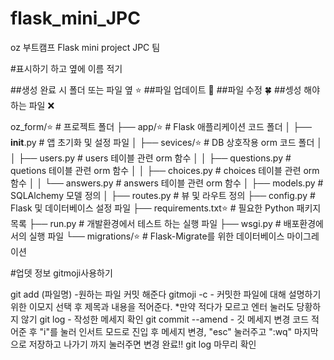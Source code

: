 # flask_mini_JPC
oz 부트캠프 Flask mini project JPC 팀


#표시하기 하고 옆에 이름 적기

##생성 완료 시 폴더 또는 파일 옆 ⭐️
##파일 업데이트 🚀
##파일 수정 🍀
##셍성 해야하는 파일 ❌

oz_form/⭐️                        # 프로젝트 폴더 
├── app/⭐️                        # Flask 애플리케이션 코드 폴더 
│   ├── __init__.py             # 앱 초기화 및 설정 파일
│   ├── sevices/⭐️                # DB 상호작용 orm 코드 폴더
│   │   ├── users.py            # users 테이블 관련 orm 함수
│   │   ├── questions.py        # quetions 테이블 관련 orm 함수
│   │   ├── choices.py          # choices 테이블 관련 orm 함수
│   │   └── answers.py          # answers 테이블 관련 orm 함수
│   ├── models.py               # SQLAlchemy 모델 정의
│   ├── routes.py               # 뷰 및 라우트 정의
├── config.py                   # Flask 및 데이터베이스 설정 파일
├── requirements.txt⭐️          # 필요한 Python 패키지 목록
├── run.py                      # 개발환경에서 테스트 하는 실행 파일
├── wsgi.py                     # 배포환경에서의 실행 파일
└── migrations/⭐️                 # Flask-Migrate를 위한 데이터베이스 마이그레이션

#업뎃 정보 gitmoji사용하기

git add (파일명) -원하는 파일 커밋 해준다
gitmoji -c - 커밋한 파일에 대해 설명하기 위한 이모지 선택 후 제목과 내용을 적어준다.
*만약 적다가 모르고 엔터 눌러도 당황하지 않기
git log - 작성한 메세지 확인
git commit --amend - 깃 메세지 변경 코드 적어준 후 "i"를 눌러 인서트 모드로 진입 후 메세지 변경, "esc" 눌러주고 ":wq" 마지막으로 저장하고 나가기 까지 눌러주면 변경 완료!!
git log 마무리 확인